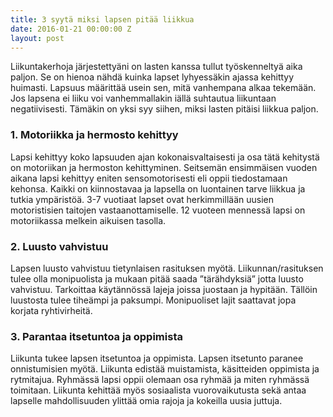```yaml
---
title: 3 syytä miksi lapsen pitää liikkua
date: 2016-01-21 00:00:00 Z
layout: post
---
```


Liikuntakerhoja järjestettyäni on lasten kanssa tullut työskenneltyä aika paljon. Se on hienoa nähdä kuinka lapset lyhyessäkin ajassa kehittyy huimasti. Lapsuus määrittää usein sen, mitä vanhempana alkaa tekemään. Jos lapsena ei liiku voi vanhemmallakin iällä suhtautua liikuntaan negatiivisesti. Tämäkin on yksi syy siihen, miksi lasten pitäisi liikkua paljon.  

### 1. Motoriikka ja hermosto kehittyy
 
Lapsi kehittyy koko lapsuuden ajan kokonaisvaltaisesti ja osa tätä kehitystä on motoriikan ja hermoston kehittyminen. Seitsemän ensimmäisen vuoden aikana lapsi kehittyy eniten sensomotorisesti eli oppii tiedostamaan kehonsa. Kaikki on kiinnostavaa ja lapsella on luontainen tarve liikkua ja tutkia ympäristöä. 3-7 vuotiaat lapset ovat herkimmillään uusien motoristisien taitojen vastaanottamiselle. 12 vuoteen mennessä lapsi on motoriikassa melkein aikuisen tasolla. 
 
### 2. Luusto vahvistuu
 
Lapsen luusto vahvistuu tietynlaisen rasituksen myötä. Liikunnan/rasituksen tulee olla monipuolista ja mukaan pitää saada ”tärähdyksiä” jotta luusto vahvistuu. Tarkoittaa käytännössä lajeja joissa juostaan ja hypitään. Tällöin luustosta tulee tiheämpi ja paksumpi.  Monipuoliset lajit saattavat jopa korjata ryhtivirheitä.
 
### 3. Parantaa itsetuntoa ja oppimista
 
Liikunta tukee lapsen itsetuntoa ja oppimista. Lapsen itsetunto paranee onnistumisien myötä. Liikunta edistää muistamista, käsitteiden oppimista ja rytmitajua. Ryhmässä lapsi oppii olemaan osa ryhmää ja miten ryhmässä toimitaan. Liikunta kehittää myös sosiaalista vuorovaikutusta sekä antaa lapselle mahdollisuuden ylittää omia rajoja ja kokeilla uusia juttuja.


